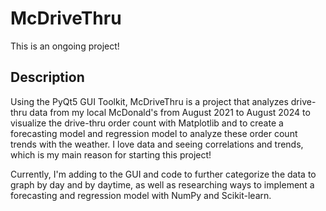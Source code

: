 ﻿# McDriveThru
This is an ongoing project!

## Description
Using the PyQt5 GUI Toolkit, McDriveThru is a project that analyzes drive-thru data from my local McDonald's from August 2021 to August 2024
to visualize the drive-thru order count with Matplotlib and to create a forecasting model and regression model to analyze these order count
trends with the weather. I love data and seeing correlations and trends, which is my main reason for starting this project!

Currently, I'm adding to the GUI and code to further categorize the data to graph by day and by daytime, as well as researching ways to implement
a forecasting and regression model with NumPy and Scikit-learn.
